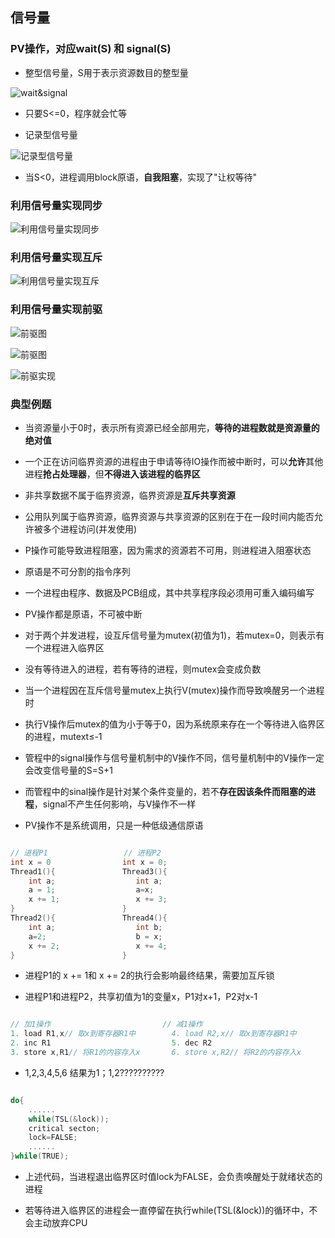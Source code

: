 ## 信号量

### PV操作，对应wait(S) 和 signal(S)

- 整型信号量，S用于表示资源数目的整型量

![wait&signal](https://github.com/YC-L/Postgraduate-examination/blob/Operating-System/imgs/wait%26signal.png "wait&signal")

- 只要S<=0，程序就会忙等

- 记录型信号量

![记录型信号量](https://github.com/YC-L/Postgraduate-examination/blob/Operating-System/imgs/%E8%AE%B0%E5%BD%95%E5%9E%8B%E4%BF%A1%E5%8F%B7%E9%87%8F.png "记录型信号量")

- 当S<0，进程调用block原语，**自我阻塞**，实现了"让权等待"

### 利用信号量实现同步

![利用信号量实现同步](https://github.com/YC-L/Postgraduate-examination/blob/Operating-System/imgs/%E5%88%A9%E7%94%A8%E4%BF%A1%E5%8F%B7%E9%87%8F%E5%AE%9E%E7%8E%B0%E5%90%8C%E6%AD%A5.png "利用信号量实现同步")

### 利用信号量实现互斥

![利用信号量实现互斥](https://github.com/YC-L/Postgraduate-examination/blob/Operating-System/imgs/%E5%88%A9%E7%94%A8%E4%BF%A1%E5%8F%B7%E9%87%8F%E5%AE%9E%E7%8E%B0%E4%BA%92%E6%96%A5.png "利用信号量实现互斥")

### 利用信号量实现前驱

![前驱图](https://github.com/YC-L/Postgraduate-examination/blob/Operating-System/imgs/%E5%89%8D%E9%A9%B1%E5%9B%BE.png "前驱图")

![前驱图](https://github.com/YC-L/Postgraduate-examination/blob/Operating-System/imgs/%E5%89%8D%E9%A9%B1%E5%9B%BE1.png "前驱图")

![前驱实现](https://github.com/YC-L/Postgraduate-examination/blob/Operating-System/imgs/%E5%89%8D%E9%A9%B1%E5%AE%9E%E7%8E%B0.png "前驱实现")

### 典型例题

- 当资源量小于0时，表示所有资源已经全部用完，**等待的进程数就是资源量的绝对值**

- 一个正在访问临界资源的进程由于申请等待IO操作而被中断时，可以**允许**其他进程**抢占处理器**，但**不得进入该进程的临界区**

- 非共享数据不属于临界资源，临界资源是**互斥共享资源**

- 公用队列属于临界资源，临界资源与共享资源的区别在于在一段时间内能否允许被多个进程访问(并发使用)

- P操作可能导致进程阻塞，因为需求的资源若不可用，则进程进入阻塞状态

- 原语是不可分割的指令序列

- 一个进程由程序、数据及PCB组成，其中共享程序段必须用可重入编码编写

- PV操作都是原语，不可被中断

- 对于两个并发进程，设互斥信号量为mutex(初值为1)，若mutex=0，则表示有一个进程进入临界区

- 没有等待进入的进程，若有等待的进程，则mutex会变成负数

- 当一个进程因在互斥信号量mutex上执行V(mutex)操作而导致唤醒另一个进程时

- 执行V操作后mutex的值为小于等于0，因为系统原来存在一个等待进入临界区的进程，mutext≤-1

- 管程中的signal操作与信号量机制中的V操作不同，信号量机制中的V操作一定会改变信号量的S=S+1

- 而管程中的sinal操作是针对某个条件变量的，若不**存在因该条件而阻塞的进程**，signal不产生任何影响，与V操作不一样

- PV操作不是系统调用，只是一种低级通信原语

```cpp

// 进程P1                 // 进程P2
int x = 0                int x = 0;
Thread1(){               Thread3(){
	int a;					int a;
	a = 1;					a=x;
	x += 1;					x += 3;		
}						 }
Thread2(){				 Thread4(){
	int a;					int b;
	a=2;                    b = x;
	x += 2;                 x += 4;
}                        }

```

- 进程P1的 x += 1和 x += 2的执行会影响最终结果，需要加互斥锁

- 进程P1和进程P2，共享初值为1的变量x，P1对x+1，P2对x-1

```cpp

// 加1操作					     	// 减1操作
1. load R1,x// 取x到寄存器R1中		4. load R2,x// 取x到寄存器R1中
2. inc R1							5. dec R2
3. store x,R1// 将R1的内容存入x		6. store x,R2// 将R2的内容存入x

```

- 1,2,3,4,5,6 结果为1；1,2??????????

```cpp

do{
	......
	while(TSL(&lock));
	critical secton;
	lock=FALSE;	
	......
}while(TRUE);

```

- 上述代码，当进程退出临界区时值lock为FALSE，会负责唤醒处于就绪状态的进程

- 若等待进入临界区的进程会一直停留在执行while(TSL(&lock))的循环中，不会主动放弃CPU







